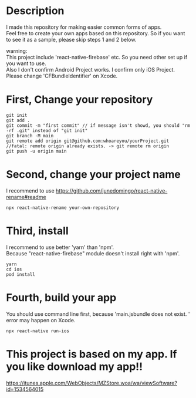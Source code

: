 # Description

I made this repository for making easier common forms of apps.  
Feel free to create your own apps based on this repository.
So if you want to see it as a sample, please skip steps 1 and 2 below.

warning:  
This project include 'react-native-firebase' etc. So you need other set up if you want to use.  
Also I don't confirm Android Project works. I confirm only iOS Project.
Please change 'CFBundleIdentifier' on Xcode.

# First, Change your repository

```
git init
git add .
git commit -m "first commit" // if message isn't showd, you should "rm -rf .git" instead of "git init"
git branch -M main
git remote add origin git@github.com:whoareyou/yourProject.git
//fatal: remote origin already exists. -> git remote rm origin
git push -u origin main
```

# Second, change your project name

I recommend to use https://github.com/junedomingo/react-native-rename#readme

```
npx react-native-rename your-own-repository
```

# Third, install

I recommend to use better 'yarn' than 'npm'.  
Because "react-native-firebase" module doesn't install right with 'npm'.

```
yarn
cd ios
pod install
```

# Fourth, build your app

You should use command line first, because 'main.jsbundle does not exist. ' error may happen on Xcode.

```
npx react-native run-ios
```

# This project is based on my app. If you like download my app!!

https://itunes.apple.com/WebObjects/MZStore.woa/wa/viewSoftware?id=1534564015
